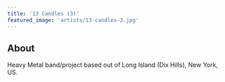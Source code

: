 ```yaml
---
title: '13 Candles (3)'
featured_image: 'artists/13-candles-3.jpg'
---
```


## About

Heavy Metal band/project based out of Long Island (Dix Hills), New York, US.
